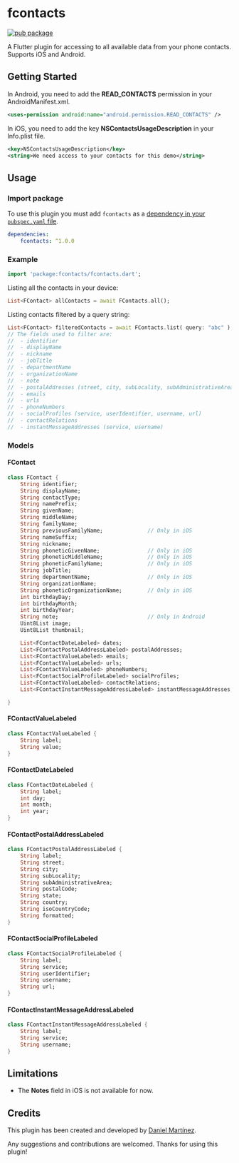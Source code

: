 # fcontacts

[![pub package](https://img.shields.io/pub/v/fcontacts.svg)](https://pub.dartlang.org/packages/fcontacts)

A Flutter plugin for accessing to all available data from your phone contacts. Supports iOS and Android.

## Getting Started

In Android, you need to add the **READ_CONTACTS** permission in your AndroidManifest.xml.

```xml
<uses-permission android:name="android.permission.READ_CONTACTS" />
```

In iOS, you need to add the key **NSContactsUsageDescription** in your Info.plist file.

```xml
<key>NSContactsUsageDescription</key>
<string>We need access to your contacts for this demo</string>
````

## Usage

### Import package

To use this plugin you must add `fcontacts` as a [dependency in your `pubspec.yaml` file](https://flutter.io/platform-plugins/).

```yaml
dependencies:
    fcontacts: ^1.0.0
```

### Example

```dart
import 'package:fcontacts/fcontacts.dart';
````

Listing all the contacts in your device:

```dart
List<FContact> allContacts = await FContacts.all();
```

Listing contacts filtered by a query string:

```dart
List<FContact> filteredContacts = await FContacts.list( query: "abc" );
// The fields used to filter are:
//  - identifier
//  - displayName
//  - nickname
//  - jobTitle
//  - departmentName
//  - organizationName
//  - note
//  - postalAddresses (street, city, subLocality, subAdministrativeArea, postalCode, state, country)
//  - emails
//  - urls
//  - phoneNumbers
//  - socialProfiles (service, userIdentifier, username, url)
//  - contactRelations
//  - instantMessageAddresses (service, username)
````

### Models

#### FContact

```dart
class FContact {
    String identifier;
    String displayName;
    String contactType;
    String namePrefix;
    String givenName;
    String middleName;
    String familyName;
    String previousFamilyName;              // Only in iOS
    String nameSuffix;
    String nickname;
    String phoneticGivenName;               // Only in iOS
    String phoneticMiddleName;              // Only in iOS
    String phoneticFamilyName;              // Only in iOS
    String jobTitle;
    String departmentName;                  // Only in iOS
    String organizationName;
    String phoneticOrganizationName;        // Only in iOS
    int birthdayDay;
    int birthdayMonth;
    int birthdayYear;
    String note;                            // Only in Android
    Uint8List image;
    Uint8List thumbnail;

    List<FContactDateLabeled> dates;
    List<FContactPostalAddressLabeled> postalAddresses;
    List<FContactValueLabeled> emails;
    List<FContactValueLabeled> urls;
    List<FContactValueLabeled> phoneNumbers;
    List<FContactSocialProfileLabeled> socialProfiles;                      // Only in iOS
    List<FContactValueLabeled> contactRelations;
    List<FContactInstantMessageAddressLabeled> instantMessageAddresses;

}
```

#### FContactValueLabeled

```dart
class FContactValueLabeled {
    String label;
    String value;
}
````

#### FContactDateLabeled

```dart
class FContactDateLabeled {
    String label;
    int day;
    int month;
    int year;
}
````

#### FContactPostalAddressLabeled

```dart
class FContactPostalAddressLabeled {
    String label;
    String street;
    String city;
    String subLocality;
    String subAdministrativeArea;
    String postalCode;
    String state;
    String country;
    String isoCountryCode;
    String formatted;
}
````

#### FContactSocialProfileLabeled

```dart
class FContactSocialProfileLabeled {
    String label;
    String service;
    String userIdentifier;
    String username;
    String url;
}
````

#### FContactInstantMessageAddressLabeled

```dart
class FContactInstantMessageAddressLabeled {
    String label;
    String service;
    String username;
}
````


## Limitations

- The **Notes** field in iOS is not available for now.

## Credits

This plugin has been created and developed by [Daniel Martínez](mailto:dmartinez@danielmartinez.info).

Any suggestions and contributions are welcomed.
Thanks for using this plugin!
